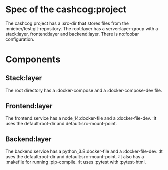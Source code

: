 # Spec of the cashcog:project

The cashcog:project has a :src-dir that stores files from the mnieber/test:git-repository.
The root:layer has a server:layer-group with a stack:layer, frontend:layer and backend:layer.
There is no:foobar configuration.

# Components

## Stack:layer

The root directory has a :docker-compose and a :docker-compose-dev file.

## Frontend:layer

The frontend:service has a node_14:docker-file and a :docker-file-dev.
:It uses the default:root-dir and default:src-mount-point.

## Backend:layer

The backend:service has a python_3.8:docker-file and a :docker-file-dev.
:It uses the default:root-dir and default:src-mount-point.
:It also has a :makefile for running :pip-compile.
:It uses :pytest with :pytest-html.
